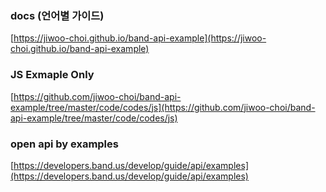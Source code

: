 ### docs (언어별 가이드)
[https://jiwoo-choi.github.io/band-api-example](https://jiwoo-choi.github.io/band-api-example)

### JS Exmaple Only
[https://github.com/jiwoo-choi/band-api-example/tree/master/code/codes/js](https://github.com/jiwoo-choi/band-api-example/tree/master/code/codes/js)

### open api by examples
[https://developers.band.us/develop/guide/api/examples](https://developers.band.us/develop/guide/api/examples)
